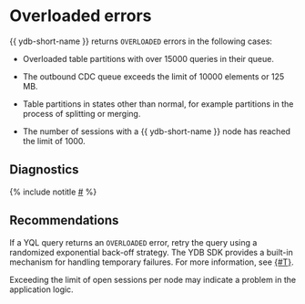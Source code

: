 # Overloaded errors

{{ ydb-short-name }} returns `OVERLOADED` errors in the following cases:

* Overloaded table partitions with over 15000 queries in their queue.

* The outbound CDC queue exceeds the limit of 10000 elements or 125 MB.

* Table partitions in states other than normal, for example partitions in the process of splitting or merging.

* The number of sessions with a {{ ydb-short-name }} node has reached the limit of 1000.

## Diagnostics

<!-- The include is added to allow partial overrides in overlays  -->
{% include notitle [#](_includes/overloaded-errors.md) %}

## Recommendations

If a YQL query returns an `OVERLOADED` error, retry the query using a randomized exponential back-off strategy. The YDB SDK provides a built-in mechanism for handling temporary failures. For more information, see [{#T}](../../../../reference/ydb-sdk/error_handling.md).

Exceeding the limit of open sessions per node may indicate a problem in the application logic.
